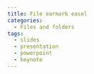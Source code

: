 ```yaml
---
title: File earmark easel
categories:
  - Files and folders
tags:
  - slides
  - presentation
  - powerpoint
  - keynote
---
```

